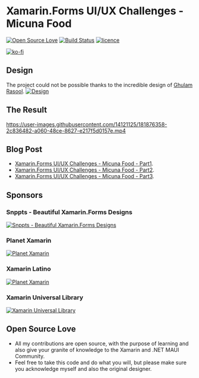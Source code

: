 # Xamarin.Forms UI/UX Challenges - Micuna Food

[![Open Source Love](https://badges.frapsoft.com/os/v1/open-source.svg?v=103)](#Open-Source-Love) [![Build Status](https://danimonettelli.visualstudio.com/XF_HarmonicInterfaces/_apis/build/status/danimonettelli.XF_HarmonicInterfaces?branchName=master)](https://danimonettelli.visualstudio.com/XF_MicunaFood/_build)
[![licence](https://img.shields.io/badge/license-MIT-blue.svg?style=flat-square)](https://github.com/danimonettelli/XF_MicunaFood/blob/master/LICENSE.md)

[![ko-fi](https://ko-fi.com/img/githubbutton_sm.svg)](https://ko-fi.com/A0A49B3UQ)

## Design

The project could not be possible thanks to the incredible design of [Ghulam Rasool](https://dribbble.com/ghulaam-rasool).
[![Design](https://cdn.dribbble.com/users/1615584/screenshots/12473055/media/79cc74ea7059461c5d0678acf0be052e.jpg)](https://dribbble.com/shots/12473055-Food-Mobile-Application-UX-UI-Design)

## The Result

https://user-images.githubusercontent.com/14121125/181876358-2c836482-a060-48ce-8627-e217f5d0157e.mp4

## Blog Post

- [Xamarin.Forms UI/UX Challenges - Micuna Food - Part1](https://danimonettelli.github.io/posts/xamarin-forms-ui-ux-challenges-micuna-food_part1/).
- [Xamarin.Forms UI/UX Challenges - Micuna Food - Part2](https://danimonettelli.github.io/posts/xamarin-forms-ui-ux-challenges-micuna-food_part2/).
- [Xamarin.Forms UI/UX Challenges - Micuna Food - Part3](https://danimonettelli.github.io/posts/xamarin-forms-ui-ux-challenges-micuna-food_part3/).

## Sponsors

### Snppts - Beautiful Xamarin.Forms Designs

 [![Snppts - Beautiful Xamarin.Forms Designs](https://raw.githubusercontent.com/snpptsdev/snppts/master/assets/snppts-badge.png)](https://www.snppts.dev/)
 
### Planet Xamarin

 [![Planet Xamarin](https://www.planetxamarin.com/Content/img/planetxamarin-featured-badge.png)](https://www.planetxamarin.com/)

### Xamarin Latino

 [![Planet Xamarin](https://i.pinimg.com/originals/51/e2/01/51e201df8d2f7729085a8774fc5df6be.png)](https://xamarinlatino.com/)

### Xamarin Universal Library

 [![Xamarin Universal Library](https://raw.githubusercontent.com/xamarinuniverse/XamarinUniversalLibrary/master/img/Xamarin%20Universe%20Contibutor%20Badge.png)](https://github.com/xamarinuniverse/XamarinUniversalLibrary)

## Open Source Love

- All my contributions are open source, with the purpose of learning and also give your granite of knowledge to the Xamarin and .NET MAUI Community.
- Feel free to take this code and do what you will, but please make sure you acknowledge myself and also the original designer.
